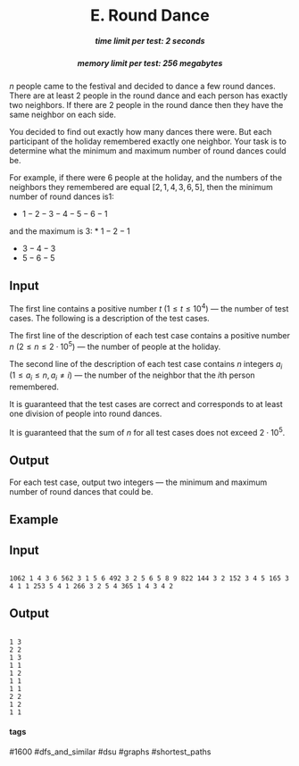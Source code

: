 <h1 style='text-align: center;'> E. Round Dance</h1>

<h5 style='text-align: center;'>time limit per test: 2 seconds</h5>
<h5 style='text-align: center;'>memory limit per test: 256 megabytes</h5>

$n$ people came to the festival and decided to dance a few round dances. There are at least $2$ people in the round dance and each person has exactly two neighbors. If there are $2$ people in the round dance then they have the same neighbor on each side.

You decided to find out exactly how many dances there were. But each participant of the holiday remembered exactly one neighbor. Your task is to determine what the minimum and maximum number of round dances could be.

For example, if there were $6$ people at the holiday, and the numbers of the neighbors they remembered are equal $[2, 1, 4, 3, 6, 5]$, then the minimum number of round dances is$1$: 

* $1 - 2 - 3 - 4 - 5 - 6 - 1$

 and the maximum is $3$: * $1 - 2 - 1$
* $3 - 4 - 3$
* $5 - 6 - 5$
## Input

The first line contains a positive number $t$ ($1 \le t \le 10^4$) — the number of test cases. The following is a description of the test cases.

The first line of the description of each test case contains a positive number $n$ ($2 \le n \le 2 \cdot 10^5$) — the number of people at the holiday.

The second line of the description of each test case contains $n$ integers $a_i$ ($1 \le a_i \le n, a_i \neq i$) — the number of the neighbor that the $i$th person remembered.

It is guaranteed that the test cases are correct and corresponds to at least one division of people into round dances.

It is guaranteed that the sum of $n$ for all test cases does not exceed $2 \cdot 10^5$.

## Output

For each test case, output two integers — the minimum and maximum number of round dances that could be.

## Example

## Input


```

1062 1 4 3 6 562 3 1 5 6 492 3 2 5 6 5 8 9 822 144 3 2 152 3 4 5 165 3 4 1 1 253 5 4 1 266 3 2 5 4 365 1 4 3 4 2
```
## Output


```

1 3
2 2
1 3
1 1
1 2
1 1
1 1
2 2
1 2
1 1

```


#### tags 

#1600 #dfs_and_similar #dsu #graphs #shortest_paths 